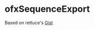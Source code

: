 ofxSequenceExport
=====================================

Based on rettuce's [Gist](https://gist.github.com/rettuce/bb8b17233137de776306)